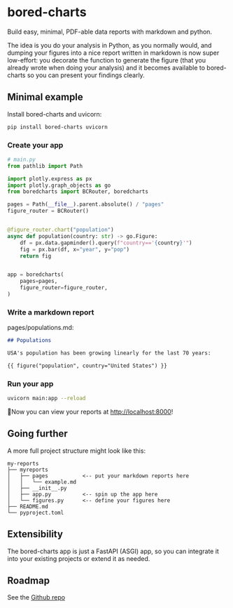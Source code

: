 # bored-charts

Build easy, minimal, PDF-able data reports with markdown and python.

The idea is you do your analysis in Python, as you normally would, and dumping your
figures into a nice report written in markdown is now super low-effort: you decorate
the function to generate the figure (that you already wrote when doing your analysis)
and it becomes available to bored-charts so you can present your findings clearly.

## Minimal example

Install bored-charts and uvicorn:

```bash
pip install bored-charts uvicorn
```

### Create your app

```python
# main.py
from pathlib import Path

import plotly.express as px
import plotly.graph_objects as go
from boredcharts import BCRouter, boredcharts

pages = Path(__file__).parent.absolute() / "pages"
figure_router = BCRouter()


@figure_router.chart("population")
async def population(country: str) -> go.Figure:
    df = px.data.gapminder().query(f"country=='{country}'")
    fig = px.bar(df, x="year", y="pop")
    return fig


app = boredcharts(
    pages=pages,
    figure_router=figure_router,
)
```

### Write a markdown report

pages/populations.md:

```md
## Populations

USA's population has been growing linearly for the last 70 years:

{{ figure("population", country="United States") }}
```

### Run your app

```bash
uvicorn main:app --reload
```

🎉Now you can view your reports at [http://localhost:8000](http://localhost:8000)!

## Going further

A more full project structure might look like this:

```
my-reports
├── myreports
│   ├── pages           <-- put your markdown reports here
│   │   └── example.md
│   ├── __init__.py
│   ├── app.py          <-- spin up the app here
│   └── figures.py      <-- define your figures here
├── README.md
└── pyproject.toml
```

## Extensibility

The bored-charts app is just a FastAPI (ASGI) app,
so you can integrate it into your existing projects or extend it as needed.

## Roadmap

See the [Github repo](https://github.com/oliverlambson/bored-charts)

